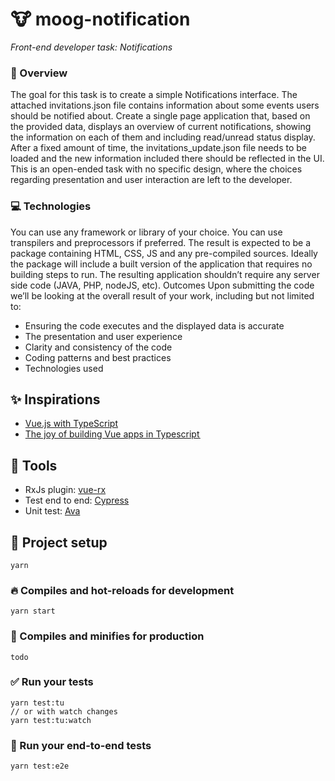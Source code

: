 # 🐮 moog-notification

_Front-end developer task: Notifications_

### 👀 Overview

The goal for this task is to create a simple Notifications interface.
The attached invitations.json file contains information about some events users should be notified about. Create a single page application that, based on the provided data, displays an overview of current notifications, showing the information on each of them and including read/unread status display.
After a fixed amount of time, the invitations_update.json file needs to be loaded and the new information included there should be reflected in the UI.
This is an open-ended task with no specific design, where the choices regarding presentation and user interaction are left to the developer.

### 💻 Technologies

You can use any framework or library of your choice. You can use transpilers and preprocessors if preferred.
The result is expected to be a package containing HTML, CSS, JS and any pre-compiled sources. Ideally the package will include a built version of the application that requires no building steps to run.
The resulting application shouldn’t require any server side code (JAVA, PHP, nodeJS, etc).
Outcomes
Upon submitting the code we’ll be looking at the overall result of your work, including but not limited to:

- Ensuring the code executes and the displayed data is accurate
- The presentation and user experience
- Clarity and consistency of the code
- Coding patterns and best practices
- Technologies used

## ✨ Inspirations

- [Vue.js with TypeScript](https://johnpapa.net/vue-typescript/)
- [The joy of building Vue apps in Typescript ](https://medium.com/coding-blocks/the-joy-of-building-vue-apps-in-typescript-part-1-vue-class-components-8291bb6213d8)

## 🔨 Tools

- RxJs plugin: [vue-rx](https://github.com/vuejs/vue-rx)
- Test end to end: [Cypress](https://www.cypress.io/)
- Unit test: [Ava](https://github.com/avajs/ava)

## 🚧 Project setup

```
yarn
```

### 🔥 Compiles and hot-reloads for development

```
yarn start
```

### 🎁 Compiles and minifies for production

```
todo
```

### ✅ Run your tests

```
yarn test:tu
// or with watch changes
yarn test:tu:watch
```

### 📝 Run your end-to-end tests

```
yarn test:e2e
```
